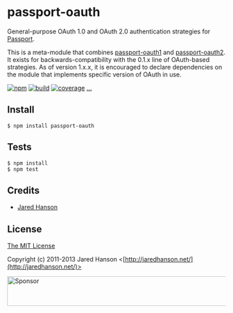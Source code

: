 # passport-oauth

General-purpose OAuth 1.0 and OAuth 2.0 authentication strategies for [Passport](https://github.com/jaredhanson/passport).

This is a meta-module that combines [passport-oauth1](https://github.com/jaredhanson/passport-oauth1)
and [passport-oauth2](https://github.com/jaredhanson/passport-oauth2).  It
exists for backwards-compatibility with the 0.1.x line of OAuth-based
strategies.  As of version 1.x.x, it is encouraged to declare dependencies
on the module that implements specific version of OAuth in use.

[![npm](https://img.shields.io/npm/v/passport-oauth.svg)](https://www.npmjs.com/package/passport-oauth)
[![build](https://img.shields.io/travis/jaredhanson/passport-oauth.svg)](https://travis-ci.org/jaredhanson/passport-oauth)
[![coverage](https://img.shields.io/coveralls/jaredhanson/passport-oauth.svg)](https://coveralls.io/github/jaredhanson/passport-oauth)
[...](https://github.com/jaredhanson/passport-oauth/wiki/Status)

## Install

    $ npm install passport-oauth

## Tests

    $ npm install
    $ npm test

## Credits

  - [Jared Hanson](http://github.com/jaredhanson)

## License

[The MIT License](http://opensource.org/licenses/MIT)

Copyright (c) 2011-2013 Jared Hanson <[http://jaredhanson.net/](http://jaredhanson.net/)>

<a target='_blank' rel='nofollow' href='https://app.codesponsor.io/link/vK9dyjRnnWsMzzJTQ57fRJpH/jaredhanson/passport-oauth'>  <img alt='Sponsor' width='888' height='68' src='https://app.codesponsor.io/embed/vK9dyjRnnWsMzzJTQ57fRJpH/jaredhanson/passport-oauth.svg' /></a>
